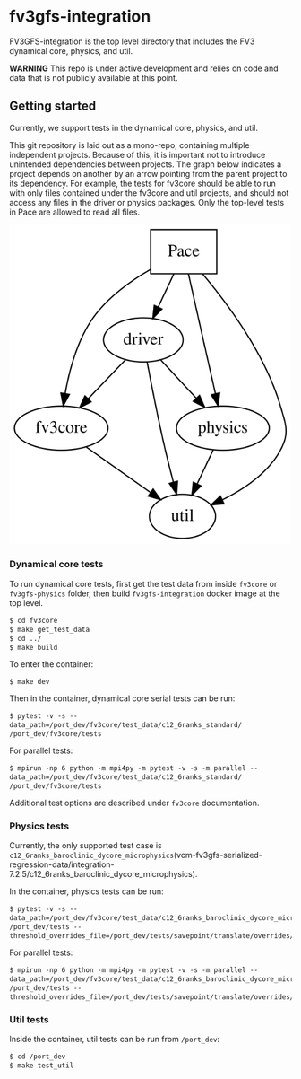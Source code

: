 
# fv3gfs-integration

FV3GFS-integration is the top level directory that includes the FV3 dynamical core, physics, and util.

**WARNING** This repo is under active development and relies on code and data that is not publicly available at this point.

## Getting started

Currently, we support tests in the dynamical core, physics, and util. 

This git repository is laid out as a mono-repo, containing multiple independent projects. Because of this, it is important not to introduce unintended dependencies between projects. The graph below indicates a project depends on another by an arrow pointing from the parent project to its dependency. For example, the tests for fv3core should be able to run with only files contained under the fv3core and util projects, and should not access any files in the driver or physics packages. Only the top-level tests in Pace are allowed to read all files.

![Graph of interdependencies of Pace modules](./dependencies.svg)

### Dynamical core tests

To run dynamical core tests, first get the test data from inside `fv3core` or `fv3gfs-physics` folder, then build `fv3gfs-integration` docker image at the top level.

```shell
$ cd fv3core
$ make get_test_data
$ cd ../
$ make build
```

To enter the container:
```shell
$ make dev
```

Then in the container, dynamical core serial tests can be run:

```shell
$ pytest -v -s --data_path=/port_dev/fv3core/test_data/c12_6ranks_standard/ /port_dev/fv3core/tests
```

For parallel tests:

```shell
$ mpirun -np 6 python -m mpi4py -m pytest -v -s -m parallel --data_path=/port_dev/fv3core/test_data/c12_6ranks_standard/ /port_dev/fv3core/tests
```

Additional test options are described under `fv3core` documentation.

### Physics tests

Currently, the only supported test case is `c12_6ranks_baroclinic_dycore_microphysics`(vcm-fv3gfs-serialized-regression-data/integration-7.2.5/c12_6ranks_baroclinic_dycore_microphysics). 

In the container, physics tests can be run:

```shell
$ pytest -v -s --data_path=/port_dev/fv3core/test_data/c12_6ranks_baroclinic_dycore_microphysics/ /port_dev/tests --threshold_overrides_file=/port_dev/tests/savepoint/translate/overrides/baroclinic.yaml
```

For parallel tests:

```shell
$ mpirun -np 6 python -m mpi4py -m pytest -v -s -m parallel --data_path=/port_dev/fv3core/test_data/c12_6ranks_baroclinic_dycore_microphysics/ /port_dev/tests --threshold_overrides_file=/port_dev/tests/savepoint/translate/overrides/baroclinic.yaml
```


### Util tests

Inside the container, util tests can be run from `/port_dev`:
```shell
$ cd /port_dev
$ make test_util 
```
